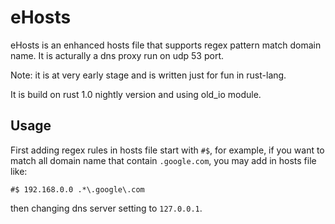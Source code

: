 # eHosts

eHosts is an enhanced hosts file that supports regex pattern match domain name. It is acturally a dns proxy run on udp 53 port.

Note: it is at very early stage and is written just for fun in rust-lang.

It is build on rust 1.0 nightly version and using old_io module.

## Usage
First adding regex rules in hosts file start with `#$`, for example, if you want to match all domain name that contain `.google.com`, you may add in hosts file like:

```
#$ 192.168.0.0 .*\.google\.com
```
then changing dns server setting to `127.0.0.1`.
